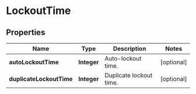 

# LockoutTime

## Properties

Name | Type | Description | Notes
------------ | ------------- | ------------- | -------------
**autoLockoutTime** | **Integer** | Auto-lockout time. |  [optional]
**duplicateLockoutTime** | **Integer** | Duplicate lockout time. |  [optional]



